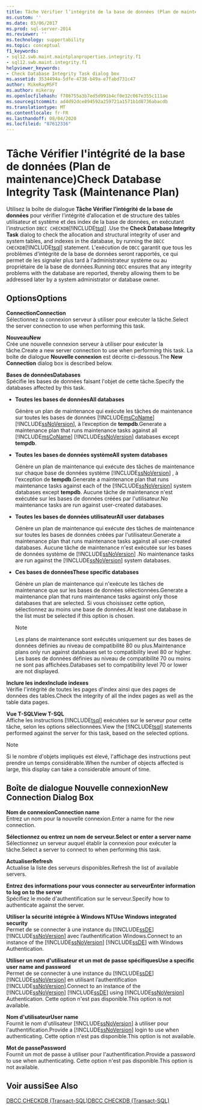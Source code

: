 ```yaml
---
title: Tâche Vérifier l’intégrité de la base de données (Plan de maintenance) | Microsoft Docs
ms.custom: ''
ms.date: 03/06/2017
ms.prod: sql-server-2014
ms.reviewer: ''
ms.technology: supportability
ms.topic: conceptual
f1_keywords:
- sql12.swb.maint.maintplanproperties.integrity.f1
- sql12.swb.maint.integrity.f1
helpviewer_keywords:
- Check Database Integrity Task dialog box
ms.assetid: 3534494a-5dfe-4738-b49a-e7fabd731c47
author: MikeRayMSFT
ms.author: mikeray
ms.openlocfilehash: f786755a3b7ed5d991b4cf0e32c067e355c111ae
ms.sourcegitcommit: ad4d92dce894592a259721a1571b1d8736abacdb
ms.translationtype: MT
ms.contentlocale: fr-FR
ms.lasthandoff: 08/04/2020
ms.locfileid: "87612316"
---
```

# <a name="check-database-integrity-task-maintenance-plan"></a><span data-ttu-id="84cf6-102">Tâche Vérifier l'intégrité de la base de données (Plan de maintenance)</span><span class="sxs-lookup"><span data-stu-id="84cf6-102">Check Database Integrity Task (Maintenance Plan)</span></span>
  <span data-ttu-id="84cf6-103">Utilisez la boîte de dialogue **Tâche Vérifier l’intégrité de la base de données** pour vérifier l’intégrité d’allocation et de structure des tables utilisateur et système et des index de la base de données, en exécutant l’instruction `DBCC CHECKDB`[!INCLUDE[tsql](../../includes/tsql-md.md)] .</span><span class="sxs-lookup"><span data-stu-id="84cf6-103">Use the **Check Database Integrity Task** dialog to check the allocation and structural integrity of user and system tables, and indexes in the database, by running the `DBCC CHECKDB`[!INCLUDE[tsql](../../includes/tsql-md.md)] statement.</span></span> <span data-ttu-id="84cf6-104">L'exécution de `DBCC` garantit que tous les problèmes d'intégrité de la base de données seront rapportés, ce qui permet de les signaler plus tard à l'administrateur système ou au propriétaire de la base de données.</span><span class="sxs-lookup"><span data-stu-id="84cf6-104">Running `DBCC` ensures that any integrity problems with the database are reported, thereby allowing them to be addressed later by a system administrator or database owner.</span></span>  
  
## <a name="options"></a><span data-ttu-id="84cf6-105">Options</span><span class="sxs-lookup"><span data-stu-id="84cf6-105">Options</span></span>  
 <span data-ttu-id="84cf6-106">**Connection**</span><span class="sxs-lookup"><span data-stu-id="84cf6-106">**Connection**</span></span>  
 <span data-ttu-id="84cf6-107">Sélectionnez la connexion serveur à utiliser pour exécuter la tâche.</span><span class="sxs-lookup"><span data-stu-id="84cf6-107">Select the server connection to use when performing this task.</span></span>  
  
 <span data-ttu-id="84cf6-108">**Nouveau**</span><span class="sxs-lookup"><span data-stu-id="84cf6-108">**New**</span></span>  
 <span data-ttu-id="84cf6-109">Crée une nouvelle connexion serveur à utiliser pour exécuter la tâche.</span><span class="sxs-lookup"><span data-stu-id="84cf6-109">Create a new server connection to use when performing this task.</span></span> <span data-ttu-id="84cf6-110">La boîte de dialogue **Nouvelle connexion** est décrite ci-dessous.</span><span class="sxs-lookup"><span data-stu-id="84cf6-110">The **New Connection** dialog box is described below.</span></span>  
  
 <span data-ttu-id="84cf6-111">**Bases de données**</span><span class="sxs-lookup"><span data-stu-id="84cf6-111">**Databases**</span></span>  
 <span data-ttu-id="84cf6-112">Spécifie les bases de données faisant l'objet de cette tâche.</span><span class="sxs-lookup"><span data-stu-id="84cf6-112">Specify the databases affected by this task.</span></span>  
  
-   <span data-ttu-id="84cf6-113">**Toutes les bases de données**</span><span class="sxs-lookup"><span data-stu-id="84cf6-113">**All databases**</span></span>  
  
     <span data-ttu-id="84cf6-114">Génère un plan de maintenance qui exécute les tâches de maintenance sur toutes les bases de données [!INCLUDE[msCoName](../../includes/msconame-md.md)] [!INCLUDE[ssNoVersion](../../includes/ssnoversion-md.md)], à l’exception de **tempdb**.</span><span class="sxs-lookup"><span data-stu-id="84cf6-114">Generate a maintenance plan that runs maintenance tasks against all [!INCLUDE[msCoName](../../includes/msconame-md.md)] [!INCLUDE[ssNoVersion](../../includes/ssnoversion-md.md)] databases except **tempdb**.</span></span>  
  
-   <span data-ttu-id="84cf6-115">**Toutes les bases de données système**</span><span class="sxs-lookup"><span data-stu-id="84cf6-115">**All system databases**</span></span>  
  
     <span data-ttu-id="84cf6-116">Génère un plan de maintenance qui exécute des tâches de maintenance sur chaque base de données système [!INCLUDE[ssNoVersion](../../includes/ssnoversion-md.md)] , à l'exception de **tempdb**.</span><span class="sxs-lookup"><span data-stu-id="84cf6-116">Generate a maintenance plan that runs maintenance tasks against each of the [!INCLUDE[ssNoVersion](../../includes/ssnoversion-md.md)] system databases except **tempdb**.</span></span> <span data-ttu-id="84cf6-117">Aucune tâche de maintenance n'est exécutée sur les bases de données créées par l'utilisateur.</span><span class="sxs-lookup"><span data-stu-id="84cf6-117">No maintenance tasks are run against user-created databases.</span></span>  
  
-   <span data-ttu-id="84cf6-118">**Toutes les bases de données utilisateur**</span><span class="sxs-lookup"><span data-stu-id="84cf6-118">**All user databases**</span></span>  
  
     <span data-ttu-id="84cf6-119">Génère un plan de maintenance qui exécute des tâches de maintenance sur toutes les bases de données créées par l'utilisateur.</span><span class="sxs-lookup"><span data-stu-id="84cf6-119">Generate a maintenance plan that runs maintenance tasks against all user-created databases.</span></span> <span data-ttu-id="84cf6-120">Aucune tâche de maintenance n'est exécutée sur les bases de données système de [!INCLUDE[ssNoVersion](../../includes/ssnoversion-md.md)] .</span><span class="sxs-lookup"><span data-stu-id="84cf6-120">No maintenance tasks are run against the [!INCLUDE[ssNoVersion](../../includes/ssnoversion-md.md)] system databases.</span></span>  
  
-   <span data-ttu-id="84cf6-121">**Ces bases de données**</span><span class="sxs-lookup"><span data-stu-id="84cf6-121">**These specific databases**</span></span>  
  
     <span data-ttu-id="84cf6-122">Génère un plan de maintenance qui n'exécute les tâches de maintenance que sur les bases de données sélectionnées.</span><span class="sxs-lookup"><span data-stu-id="84cf6-122">Generate a maintenance plan that runs maintenance tasks against only those databases that are selected.</span></span> <span data-ttu-id="84cf6-123">Si vous choisissez cette option, sélectionnez au moins une base de données.</span><span class="sxs-lookup"><span data-stu-id="84cf6-123">At least one database in the list must be selected if this option is chosen.</span></span>  
  
    > [!NOTE]  
    >  <span data-ttu-id="84cf6-124">Les plans de maintenance sont exécutés uniquement sur des bases de données définies au niveau de compatibilité 80 ou plus.</span><span class="sxs-lookup"><span data-stu-id="84cf6-124">Maintenance plans only run against databases set to compatibility level 80 or higher.</span></span> <span data-ttu-id="84cf6-125">Les bases de données définies au niveau de compatibilité 70 ou moins ne sont pas affichées.</span><span class="sxs-lookup"><span data-stu-id="84cf6-125">Databases set to compatibility level 70 or lower are not displayed.</span></span>  
  
 <span data-ttu-id="84cf6-126">**Inclure les index**</span><span class="sxs-lookup"><span data-stu-id="84cf6-126">**Include indexes**</span></span>  
 <span data-ttu-id="84cf6-127">Vérifie l'intégrité de toutes les pages d'index ainsi que des pages de données des tables.</span><span class="sxs-lookup"><span data-stu-id="84cf6-127">Check the integrity of all the index pages as well as the table data pages.</span></span>  
  
 <span data-ttu-id="84cf6-128">**Vue T-SQL**</span><span class="sxs-lookup"><span data-stu-id="84cf6-128">**View T-SQL**</span></span>  
 <span data-ttu-id="84cf6-129">Affiche les instructions [!INCLUDE[tsql](../../includes/tsql-md.md)] exécutées sur le serveur pour cette tâche, selon les options sélectionnées.</span><span class="sxs-lookup"><span data-stu-id="84cf6-129">View the [!INCLUDE[tsql](../../includes/tsql-md.md)] statements performed against the server for this task, based on the selected options.</span></span>  
  
> [!NOTE]  
>  <span data-ttu-id="84cf6-130">Si le nombre d'objets impliqués est élevé, l'affichage des instructions peut prendre un temps considérable.</span><span class="sxs-lookup"><span data-stu-id="84cf6-130">When the number of objects affected is large, this display can take a considerable amount of time.</span></span>  
  
## <a name="new-connection-dialog-box"></a><span data-ttu-id="84cf6-131">Boîte de dialogue Nouvelle connexion</span><span class="sxs-lookup"><span data-stu-id="84cf6-131">New Connection Dialog Box</span></span>  
 <span data-ttu-id="84cf6-132">**Nom de connexion**</span><span class="sxs-lookup"><span data-stu-id="84cf6-132">**Connection name**</span></span>  
 <span data-ttu-id="84cf6-133">Entrez un nom pour la nouvelle connexion.</span><span class="sxs-lookup"><span data-stu-id="84cf6-133">Enter a name for the new connection.</span></span>  
  
 <span data-ttu-id="84cf6-134">**Sélectionnez ou entrez un nom de serveur.**</span><span class="sxs-lookup"><span data-stu-id="84cf6-134">**Select or enter a server name**</span></span>  
 <span data-ttu-id="84cf6-135">Sélectionnez un serveur auquel établir la connexion pour exécuter la tâche.</span><span class="sxs-lookup"><span data-stu-id="84cf6-135">Select a server to connect to when performing this task.</span></span>  
  
 <span data-ttu-id="84cf6-136">**Actualiser**</span><span class="sxs-lookup"><span data-stu-id="84cf6-136">**Refresh**</span></span>  
 <span data-ttu-id="84cf6-137">Actualise la liste des serveurs disponibles.</span><span class="sxs-lookup"><span data-stu-id="84cf6-137">Refresh the list of available servers.</span></span>  
  
 <span data-ttu-id="84cf6-138">**Entrez des informations pour vous connecter au serveur**</span><span class="sxs-lookup"><span data-stu-id="84cf6-138">**Enter information to log on to the server**</span></span>  
 <span data-ttu-id="84cf6-139">Spécifiez le mode d'authentification sur le serveur.</span><span class="sxs-lookup"><span data-stu-id="84cf6-139">Specify how to authenticate against the server.</span></span>  
  
 <span data-ttu-id="84cf6-140">**Utiliser la sécurité intégrée à Windows NT**</span><span class="sxs-lookup"><span data-stu-id="84cf6-140">**Use Windows integrated security**</span></span>  
 <span data-ttu-id="84cf6-141">Permet de se connecter à une instance du [!INCLUDE[ssDE](../../includes/ssde-md.md)] [!INCLUDE[ssNoVersion](../../includes/ssnoversion-md.md)] avec l’authentification Windows.</span><span class="sxs-lookup"><span data-stu-id="84cf6-141">Connect to an instance of the [!INCLUDE[ssNoVersion](../../includes/ssnoversion-md.md)] [!INCLUDE[ssDE](../../includes/ssde-md.md)] with Windows Authentication.</span></span>  
  
 <span data-ttu-id="84cf6-142">**Utiliser un nom d'utilisateur et un mot de passe spécifiques**</span><span class="sxs-lookup"><span data-stu-id="84cf6-142">**Use a specific user name and password**</span></span>  
 <span data-ttu-id="84cf6-143">Permet de se connecter à une instance du [!INCLUDE[ssDE](../../includes/ssde-md.md)] [!INCLUDE[ssNoVersion](../../includes/ssnoversion-md.md)] en utilisant l’authentification [!INCLUDE[ssNoVersion](../../includes/ssnoversion-md.md)].</span><span class="sxs-lookup"><span data-stu-id="84cf6-143">Connect to an instance of the [!INCLUDE[ssNoVersion](../../includes/ssnoversion-md.md)] [!INCLUDE[ssDE](../../includes/ssde-md.md)] using [!INCLUDE[ssNoVersion](../../includes/ssnoversion-md.md)] Authentication.</span></span> <span data-ttu-id="84cf6-144">Cette option n'est pas disponible.</span><span class="sxs-lookup"><span data-stu-id="84cf6-144">This option is not available.</span></span>  
  
 <span data-ttu-id="84cf6-145">**Nom d'utilisateur**</span><span class="sxs-lookup"><span data-stu-id="84cf6-145">**User name**</span></span>  
 <span data-ttu-id="84cf6-146">Fournit le nom d'utilisateur [!INCLUDE[ssNoVersion](../../includes/ssnoversion-md.md)] à utiliser pour l'authentification.</span><span class="sxs-lookup"><span data-stu-id="84cf6-146">Provide a [!INCLUDE[ssNoVersion](../../includes/ssnoversion-md.md)] login to use when authenticating.</span></span> <span data-ttu-id="84cf6-147">Cette option n'est pas disponible.</span><span class="sxs-lookup"><span data-stu-id="84cf6-147">This option is not available.</span></span>  
  
 <span data-ttu-id="84cf6-148">**Mot de passe**</span><span class="sxs-lookup"><span data-stu-id="84cf6-148">**Password**</span></span>  
 <span data-ttu-id="84cf6-149">Fournit un mot de passe à utiliser pour l'authentification.</span><span class="sxs-lookup"><span data-stu-id="84cf6-149">Provide a password to use when authenticating.</span></span> <span data-ttu-id="84cf6-150">Cette option n'est pas disponible.</span><span class="sxs-lookup"><span data-stu-id="84cf6-150">This option is not available.</span></span>  
  
## <a name="see-also"></a><span data-ttu-id="84cf6-151">Voir aussi</span><span class="sxs-lookup"><span data-stu-id="84cf6-151">See Also</span></span>  
 [<span data-ttu-id="84cf6-152">DBCC CHECKDB &#40;Transact-SQL&#41;</span><span class="sxs-lookup"><span data-stu-id="84cf6-152">DBCC CHECKDB &#40;Transact-SQL&#41;</span></span>](/sql/t-sql/database-console-commands/dbcc-checkdb-transact-sql)  
  
  
